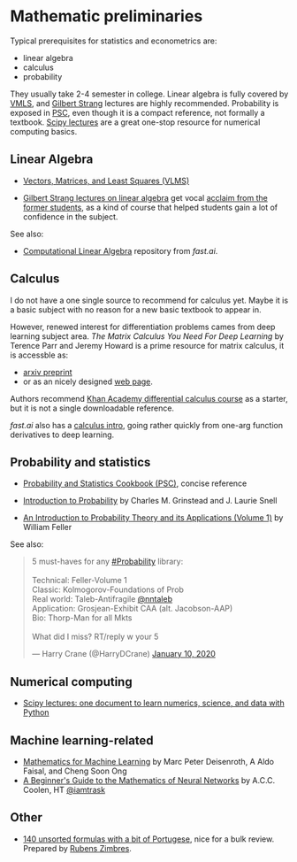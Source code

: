 <!--

Math preliminaries, as of EM v0.0.5:

Linear algebra: Vectors, Matrices, and Least Squares (VLMS)
http://vmls-book.stanford.edu

Probability and Statistics Cookbook (PSC)
http://pages.cs.wisc.edu/~tdw/files/cookbook-en.pd

Calculus: no single best source yet

Numerical computing: Scipy lectures
http://www.scipy-lectures.org

https://epogrebnyak.github.io/econometrics-navigator/textbook/preliminaries.html

-->

Mathematic preliminaries
========================

Typical prerequisites for statistics and econometrics are:

- linear algebra 
- calculus 
- probability

They usually take 2-4 semester in college. Linear algebra is fully covered by 
[VMLS][VMLS], and [Gilbert Strang][GS] lectures are highly recommended. Probability is exposed in [PSC][PSC], even though it is a compact reference, not formally a textbook. [Scipy lectures][Sci] are a great one-stop resource for numerical computing basics.

Linear Algebra
--------------

- [Vectors, Matrices, and Least Squares (VLMS)][VMLS]

[VMLS]: http://vmls-book.stanford.edu

- [Gilbert Strang lectures on linear algebra][GS] get vocal 
  [acclaim from the former students](https://twitter.com/ryxcommar/status/1199677021816799233),
  as a kind of course that helped students gain a lot of confidence 
  in the subject.

[GS]: https://ocw.mit.edu/faculty/gilbert-strang/

<!--

Another motivational book on linear algebra - from Moscow Programmers Club.

When Life is Linear - but it is paid content.

https://www.maa.org/press/books/when-life-is-linear-from-computer-graphics-to-bracketology

-->

See also: 

- [Computational Linear Algebra](https://github.com/fastai/numerical-linear-algebra) repository from *fast.ai*.


Calculus
--------

I do not have a one single source to recommend for calculus yet. Maybe it is a basic subject
with no reason for a new basic textbook to appear in. 

However, renewed interest for differentiation problems cames from deep learning subject area. 
*The Matrix Calculus You Need For Deep Learning* by Terence Parr and Jeremy Howard 
is a prime resource for matrix calculus, it is accessble as:

- [arxiv preprint](https://arxiv.org/abs/1802.01528) 
- or as an nicely designed [web page](https://explained.ai/matrix-calculus/index.html). 
 
Authors recommend [Khan Academy differential calculus course](https://www.khanacademy.org/math/differential-calculus) as a starter, but it is not a single downloadable reference.

*fast.ai* also has a [calculus intro](http://wiki.fast.ai/index.php/Calculus_for_Deep_Learning),
going rather quickly from one-arg function derivatives to deep learning.

Probability and statistics
--------------------------

- [Probability and Statistics Cookbook (PSC)][PSC], concise reference

[PSC]: http://pages.cs.wisc.edu/~tdw/files/cookbook-en.pdf


- [Introduction to Probability](http://pi.math.cornell.edu/~web3040/amsbook.mac-probability.pdf) by Charles M. Grinstead and J. Laurie Snell

- [An Introduction to Probability Theory and its Applications (Volume 1)](https://archive.org/details/AnIntroductionToProbabilityTheoryAndItsApplicationsVolume1) by William Feller


See also:

<blockquote class="twitter-tweet"><p lang="en" dir="ltr">5 must-haves for any <a href="https://twitter.com/hashtag/Probability?src=hash&amp;ref_src=twsrc%5Etfw">#Probability</a> library:<br><br>Technical: Feller-Volume 1<br>Classic: Kolmogorov-Foundations of Prob<br>Real world: Taleb-Antifragile <a href="https://twitter.com/nntaleb?ref_src=twsrc%5Etfw">@nntaleb</a><br>Application: Grosjean-Exhibit CAA (alt. Jacobson-AAP)<br>Bio: Thorp-Man for all Mkts<br><br>What did I miss? RT/reply w your 5</p>&mdash; Harry Crane (@HarryDCrane) <a href="https://twitter.com/HarryDCrane/status/1215680156913762304?ref_src=twsrc%5Etfw">January 10, 2020</a></blockquote> <script async src="https://platform.twitter.com/widgets.js" charset="utf-8"></script>

Numerical computing
--------------------

- [Scipy lectures: one document to learn numerics, science, and data with Python][Sci]

[Sci]: http://www.scipy-lectures.org


Machine learning-related
------------------------

- [Mathematics for Machine Learning](https://mml-book.github.io/) by 
Marc Peter Deisenroth, A Aldo Faisal, and Cheng Soon Ong
- [A Beginner's Guide to the Mathematics of Neural Networks](http://citeseerx.ist.psu.edu/viewdoc/download?doi=10.1.1.161.3556&rep=rep1&type=pdf) by A.C.C. Coolen, HT [@iamtrask](https://twitter.com/iamtrask/status/1165911962053677057)


Other
-----

- [140 unsorted formulas with a bit of Portugese](https://drive.google.com/file/d/0B0RLknmL54khQlhGUzFUWEtncTA/view), nice for a bulk review. Prepared by [Rubens Zimbres](https://github.com/RubensZimbres).

